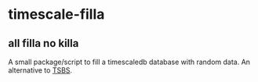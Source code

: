 # timescale-filla
## all filla no killa

A small package/script to fill a timescaledb database with random data.
An alternative to [TSBS](https://github.com/timescale/tsbs).
